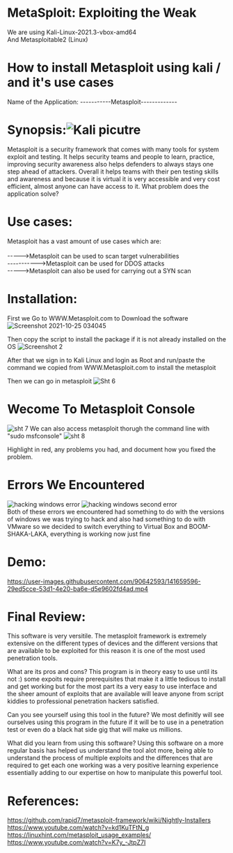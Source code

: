 # MetaSploit: Exploiting the Weak 
We are using Kali-Linux-2021.3-vbox-amd64 <br> 
And Metasploitable2 (Linux)


# How to install Metasploit using kali / and it's use cases 

Name of the Application: -----------Metasploit------------- 
# Synopsis:![Kali picutre](https://user-images.githubusercontent.com/4381313/143923837-190bfa68-c93e-44e5-a665-50944c21aa05.png)

Metasploit is a security framework that comes with many tools for system exploit and testing. It helps security teams and people to learn, practice, improving security awareness also helps defenders to always stays one step ahead of attackers. Overall it helps teams with their pen testing skills and awareness and because it is virtual it is very accessible and very cost efficient, almost anyone can have access to it.
What problem does the application solve?

# Use cases:
Metasploit has a vast amount of use cases which are:<br>  
----->Metasploit can be used to scan target vulnerabilities<br> 
----------->Metasploit can be used for DDOS attacks<br> 
----->Metasploit can also be used for carrying out a SYN scan<br> 

# Installation:
First we Go to WWW.Metasploit.com to Download the software 
![Screenshot 2021-10-25 034045](https://user-images.githubusercontent.com/90642593/140598136-12240ebc-1839-44a9-90b7-0088af2a8ed8.jpg)

Then copy the script to install the package if it is not already installed on the OS
![Screenshot 2](https://user-images.githubusercontent.com/90642593/140598165-8a485523-86e5-433e-9a7e-1b6b8b8afb73.jpg)

After that we sign in to Kali Linux and login as Root and run/paste the command we copied from WWW.Metasploit.com to install the metasploit 

Then we can go in metasploit
![Sht 6](https://user-images.githubusercontent.com/90642593/140599574-b68d0555-50b3-482c-9843-48769ad2415c.jpg)
# Wecome To Metasploit Console
![sht 7](https://user-images.githubusercontent.com/90642593/140599594-225412fc-8b86-45e0-b235-b583cef0141d.jpg)
We can also access metasploit thorugh the command line with "sudo msfconsole"
![sht 8](https://user-images.githubusercontent.com/90642593/140599993-37d59f53-8047-4f8d-877b-45cfc22cfa84.jpg)


Highlight in red, any problems you had, and document how you fixed the problem. 

# Errors We Encountered
![hacking windows error ](https://user-images.githubusercontent.com/90642593/141885704-2719df82-e9f5-4afa-92f6-652d34b7b3e4.jpg)
![hacking windows second error ](https://user-images.githubusercontent.com/90642593/141885718-f2d910b2-c4f8-4785-b6ab-5e0d9e4e7f40.jpg) <br>
Both of these errors we encountered had something to do with the versions of windows we was trying to hack and also had something to do with VMware so we decided to switch everything to Virtual Box and BOOM-SHAKA-LAKA, everything is working now just fine 


# Demo:

https://user-images.githubusercontent.com/90642593/141659596-29ed5cce-53d1-4e20-ba6e-d5e9602fd4ad.mp4




# Final Review:
This software is very versitile. The metasploit framework is extremely extensive on the different types of devices and the different versions that are available to be exploited for this reason it is one of the most used penetration tools. 

What are its pros and cons? This program is in theory easy to use until its not :) some expoits require prerequisites that make it a little tedious to install and get working but for the most part its a very easy to use interface and the sheer amount of exploits that are available will leave anyone from script kiddies to professional penetration hackers satisfied. 

Can you see yourself using this tool in the future? We most definitly will see ourselves using this program in the future if it will be to use in a penetration test or even do a black hat side gig that will make us millions. 

What did you learn from using this software? Using this software on a more regular basis has helped us understand the tool alot more, being able to understand the process of multiple exploits and the differences that are required to get each one working was a very positive learning experience essentially adding to our expertise on how to manipulate this powerful tool.









# References:
https://github.com/rapid7/metasploit-framework/wiki/Nightly-Installers<br>https://www.youtube.com/watch?v=kd1KuTFtN_g<br> 
https://linuxhint.com/metasploit_usage_examples/<br> 
https://www.youtube.com/watch?v=K7y_-JtpZ7I<br> 

